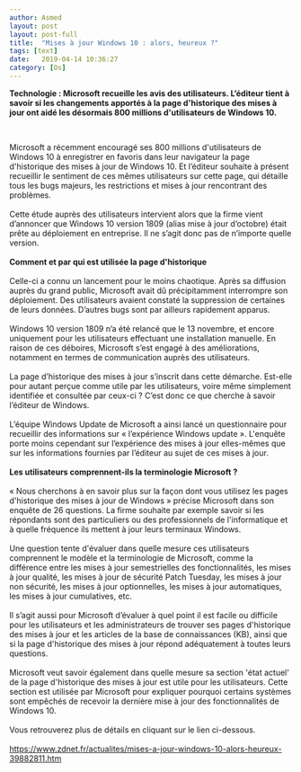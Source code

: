 ```yaml
---
author: Asmed
layout: post
layout: post-full
title:  "Mises à jour Windows 10 : alors, heureux ?"
tags: [text]
date:   2019-04-14 10:36:27
category: [Os]
---
```


**Technologie : Microsoft recueille les avis des utilisateurs. L’éditeur tient à savoir si les changements apportés à la page d'historique des mises à jour ont aidé les désormais 800 millions d'utilisateurs de Windows 10.**  

<br/>

Microsoft a récemment encouragé ses 800 millions d'utilisateurs de Windows 10 à enregistrer en favoris dans leur navigateur la page d'historique des mises à jour de Windows 10. Et l’éditeur souhaite à présent recueillir le sentiment de ces mêmes utilisateurs sur cette page, qui détaille tous les bugs majeurs, les restrictions et mises à jour rencontrant des problèmes.  
<br/>
Cette étude auprès des utilisateurs intervient alors que la firme vient d’annoncer que Windows 10 version 1809 (alias mise à jour d’octobre) était prête au déploiement en entreprise. Il ne s’agit donc pas de n’importe quelle version.  
<br/>
**Comment et par qui est utilisée la page d'historique**  
<br/>
Celle-ci a connu un lancement pour le moins chaotique. Après sa diffusion auprès du grand public, Microsoft avait dû précipitamment interrompre son déploiement. Des utilisateurs avaient constaté la suppression de certaines de leurs données. D’autres bugs sont par ailleurs rapidement apparus.  
<br/>
Windows 10 version 1809 n’a été relancé que le 13 novembre, et encore uniquement pour les utilisateurs effectuant une installation manuelle. En raison de ces déboires, Microsoft s’est engagé à des améliorations, notamment en termes de communication auprès des utilisateurs.  
<br/>
La page d’historique des mises à jour s’inscrit dans cette démarche. Est-elle pour autant perçue comme utile par les utilisateurs, voire même simplement identifiée et consultée par ceux-ci ? C’est donc ce que cherche à savoir l’éditeur de Windows.  
<br/>
L’équipe Windows Update de Microsoft a ainsi lancé un questionnaire pour recueillir des informations sur « l’expérience Windows update ». L'enquête porte moins cependant sur l’expérience des mises à jour elles-mêmes que sur les informations fournies par l’éditeur au sujet de ces mises à jour.  
<br/>
**Les utilisateurs comprennent-ils la terminologie Microsoft ?**  
<br/>
« Nous cherchons à en savoir plus sur la façon dont vous utilisez les pages d'historique des mises à jour de Windows » précise Microsoft dans son enquête de 26 questions. La firme souhaite par exemple savoir si les répondants sont des particuliers ou des professionnels de l'informatique et à quelle fréquence ils mettent à jour leurs terminaux Windows.  
<br/>
Une question tente d'évaluer dans quelle mesure ces utilisateurs comprennent le modèle et la terminologie de Microsoft, comme la différence entre les mises à jour semestrielles des fonctionnalités, les mises à jour qualité, les mises à jour de sécurité Patch Tuesday, les mises à jour non sécurité, les mises à jour optionnelles, les mises à jour automatiques, les mises à jour cumulatives, etc.  
<br/>
Il s’agit aussi pour Microsoft d’évaluer à quel point il est facile ou difficile pour les utilisateurs et les administrateurs de trouver ses pages d'historique des mises à jour et les articles de la base de connaissances (KB), ainsi que si la page d'historique des mises à jour répond adéquatement à toutes leurs questions.  
<br/>
Microsoft veut savoir également dans quelle mesure sa section 'état actuel' de la page d'historique des mises à jour est utile pour les utilisateurs. Cette section est utilisée par Microsoft pour expliquer pourquoi certains systèmes sont empêchés de recevoir la dernière mise à jour des fonctionnalités de Windows 10.  
<br/>
Vous retrouverez plus de détails en cliquant sur le lien ci-dessous.  
<br>
<https://www.zdnet.fr/actualites/mises-a-jour-windows-10-alors-heureux-39882811.htm> 

